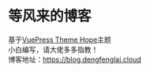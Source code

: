 # 等风来的博客
基于[VuePress Theme Hope](https://theme-hope.vuejs.press/zh/)主题  
小白编写，请大佬多多指教！  
博客地址：https://blog.dengfenglai.cloud
